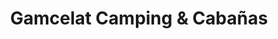 ---
title: "Gamcelat Camping & Cabañas"
url: /san-agustin/gamcelat-camping-und-cabanas/
shop: general
---
